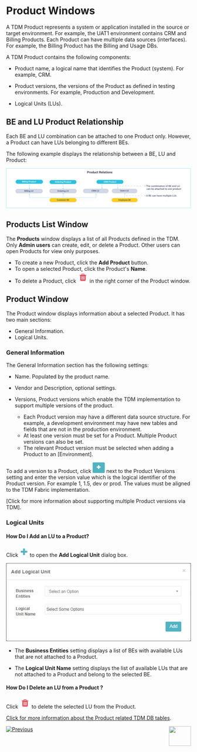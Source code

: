 # Product Windows

A TDM Product represents a system or application installed in the source or target environment. For example, the UAT1 environment contains CRM and Billing Products. Each Product can have multiple data sources (interfaces). For example, the Billing Product has the Billing and Usage DBs.

A TDM Product contains the following components:

- Product name, a logical name that identifies the Product (system). For example, CRM.
- Product versions, the versions of the Product as defined in testing environments. For example, Production and Development.

- Logical Units (LUs).

## BE and LU Product Relationship

Each BE and LU combination can be attached to one Product only. However, a Product can have LUs belonging to different BEs.

The following example displays the relationship between a BE, LU and Product:

![be-prod-lu](images/be_lu_product_relation.png)



## Products List Window

The **Products** window displays a list of all Products defined in the TDM.  Only **Admin users** can create, edit, or delete a Product. Other users can open Products for view only purposes.

-   To create a new Product, click the **Add Product** button.
-   To open a selected Product, click the Product's **Name**.
-   To delete a Product, click ![delete](images/delete_icon.png) in the right corner of the Product window.

## Product Window

The Product window displays information about a selected Product. It has two main sections: 

- General Information.
- Logical Units.

### General Information

The General Information section has the following settings:

- Name. Populated by the product name.

- Vendor and Description, optional settings.

- Versions, Product versions which enable the TDM implementation to support multiple versions of the product.

  -  Each Product version may have a different data source structure. For example, a development environment may have new tables and fields that are not in the production environment. 
  - At least one version must be set for a Product. Multiple Product versions can also be set. 
  - The relevant Product version must be selected when adding a Product to an [Environment].

To add a version to a Product, click ![delete](images/plus_icon_prod_version.png) next to the Product Versions setting and enter the version value which is the logical identifier of the Product version. For example 1, 1.5, dev or prod. The values must be aligned to the TDM Fabric implementation. 

  [Click for more information about supporting multiple Product versions via TDM].

### Logical Units

#### How Do I Add an LU to a Product?

Click ![plus](images/plus_icon.png) to open the **Add Logical Unit** dialog box.

  ![add_lu](images/prod_add_lu.png)

- The **Business Entities** setting displays a list of BEs with available LUs that are not attached to a Product.

- The **Logical Unit Name** setting displays the list of available LUs that are not attached to a Product and belong to the selected BE.

  

#### How Do I Delete an LU from a Product ? 

Click ![be_delete](images/delete_icon.png) to delete the selected LU from the Product.

  [Click for more information about the Product related TDM DB tables](/articles/TDM/tdm_gui/06_be_product_tdmdb_tables.md).

 [![Previous](/articles/images/Previous.png)](04_tdm_gui_business_entity_window.md)[<img align="right" width="60" height="54" src="/articles/images/Next.png">](06_be_product_tdmdb_tables.md)
